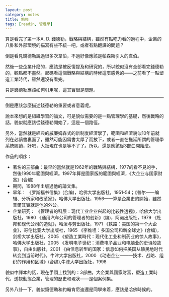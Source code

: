 ```yaml
---
layout: post
category: notes
title: 勉強
tags: [readin, 管理學]
---
```


算是看完了第一本A. D. 錢德勒，戰略與結構，雖然有點吃力看的過程中，企業的八卦和外部環境的描寫有些不統一吧，或者有點翻譯的問題？

倒是看見錢德勒說過很多次韋伯，不過好像應該是帕森斯引入的韋伯。

然後一些企業什麼的，應該是被反復提及和研究的，所以貌似沒有全部看完錢德勒的，觀點都不盡然。起碼看這個戰略與結構的時候這麼感覺的——之前看了一點塑造工業時代，雖然還沒有看完。

只是錢德勒應該如何引用呢，這其實很是問題。

------

倒是應該怎麼描述錢德勒的重要或者意義呢。

說本來想的是組織學習的論文，可是貌似需要的是一點管理學的基礎，然後戰略的話，貌似就應該從錢德勒開始了，這是一個路徑。

另外，當然就是經典的威廉姆森式的新制度經濟學了，範圍和經濟貌似10年前就列在必讀書裏面了，雖然可能因爲書太厚了而放下，或者一直在拖延所謂的管理學系統閱讀，好吧，大抵現在也是等不了了。所以，還是應該從3部曲開始麼。

作品的順序：

- 著名的三部曲：最早的當然就是1962年的戰略與結構，1977的看不見的手，然後1990年範圍與經濟。1997年算是國家版的範圍與經濟，《大企业与国家财富》(合编)
- 期間，1988年出版過他的論文集。
- 早年： 《罗斯福书信集》(合编)，哈佛大学出版社，1951-54；《普尔——编辑、分析家和改革家》，哈佛大学出版社，1956——算是企業史的開始，雖然普爾其實就是他的外公。
- 企業研究：
《管理者的科层：现代工业企业兴起的比较性透视》，哈佛大学出版社，1980
《通用汽车公司的管理者的创新》(编)，阿诺出版社，1979
《杜邦和现代公司的造就》，哈泼与劳出版社，1971
《铁路：美国的第一个大企业》，哥伦比亚大学出版社，1965
《李维坦：多国公司和新全球史》(合编)，剑桥大学出版社，2005
《塑造工業時代：现代化工业和制药业的惊人故事》，哈佛大学出版社，2005
《发明电子世纪：消费电子品业和电脑业的史诗般故事》，自由出版社，2001
《由信息转型的国家：信息如何把美国从殖民地时代转变到当前时代》，牛津大学出版社，2000
《动态企业———技术、战略、组织的作用和区域》(合编),牛津大学出版社，1998

貌似中譯本的話，現在手頭上找到的：3部曲，大企業與國家財富，塑造工業時代，透視動態企業，管理的歷史和現狀——是個案例集。

另外八卦一下，貌似錢德勒和約翰肯尼迪還是同學來着，應該是哈佛時候的。



<!-- more -->
